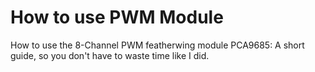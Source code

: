 # How to use PWM Module

How to use the 8-Channel PWM featherwing module PCA9685: A short guide, so you don't have to waste time like I did.


